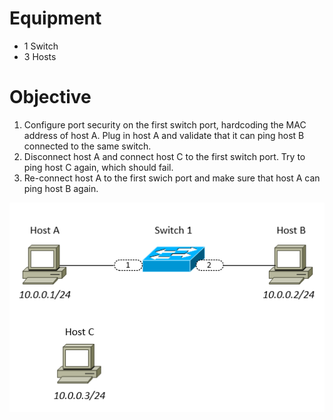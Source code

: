 # Equipment

* 1 Switch
* 3 Hosts

# Objective
1. Configure port security on the first switch port, hardcoding the MAC address of host A. Plug in host A and validate that it can ping host B connected to the same switch.
2. Disconnect host A and connect host C to the first switch port. Try to ping host C again, which should fail.
3. Re-connect host A to the first swich port and make sure that host A can ping host B again.

![alt text](https://github.com/marcusit/CiscoLabs/raw/master/CCNA/Port-Security-01/Diagram01.png)
